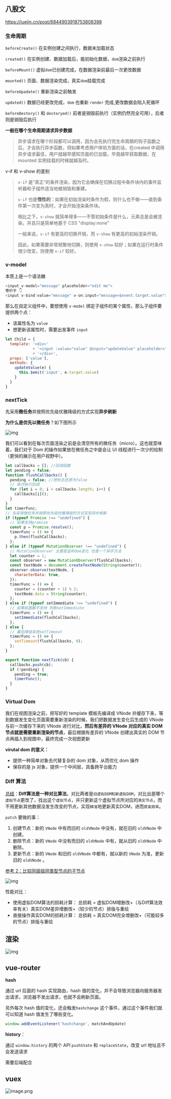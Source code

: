 ## 八股文

https://juejin.cn/post/6844903918753808398

### 生命周期

`beforeCreate()` 在实例创建之间执行，数据未加载状态

`created()` 在实例创建、数据加载后，能初始化数据，`dom`渲染之前执行

`beforeMount()` 虚拟`dom`已创建完成，在数据渲染前最后一次更改数据

`mounted()` 页面、数据渲染完成，真实`dom`挂载完成

`beforeUpadate()` 重新渲染之前触发

`updated()` 数据已经更改完成，`dom` 也重新 `render` 完成,更改数据会陷入死循环

`beforeDestory()` 和 `destoryed()` 前者是销毁前执行（实例仍然完全可用），后者则是销毁后执行



**一般在哪个生命周期请求异步数据**

> 异步请求在哪个阶段都可以调用，因为会先执行完生命周期的钩子函数之后，才会执行异步函数，但如果考虑用户体验方面的话，在created 中调用异步请求最佳，用户就越早感知页面的已加载，毕竟越早获取数据，在 mounted 实例挂载的时候就越及时。



v-if 和 v-show 的差别

> `v-if` 是“真正”的条件渲染，因为它会确保在切换过程中条件块内的事件监听器和子组件适当地被销毁和重建。
>
> `v-if` 也是**惰性的**：如果在初始渲染时条件为假，则什么也不做——直到条件第一次变为真时，才会开始渲染条件块。
>
> 相比之下，`v-show` 就简单得多——不管初始条件是什么，元素总是会被渲染，并且只是简单地基于 CSS "display:none"
>
> 一般来说，`v-if` 有更高的切换开销，而 `v-show` 有更高的初始渲染开销。
>
> 因此，如果需要非常频繁地切换，则使用 `v-show` 较好；如果在运行时条件很少改变，则使用 `v-if` 较好。



### v-model

本质上是一个语法糖

```javascript
<input v-model="message" placeholder="edit me">
等价于 👇
<input v-bind:value="message" v-on:input="message=$event.target.value">
```

那么在自定义组件中，要想使用 `v-model` 绑定子组件的某个属性，那么子组件要提供两个点：

+ 该属性名为 `value` 
+ 想更新该属性时，需要出发事件 `input` 

```javascript
let Child = {
  template: '<div>'
  			+ '<input :value="value" @input="updateValue" placeholder="edit me">'
  			+ '</div>',
  props: ['value'],
  methods: {
    updateValue(e) {
      this.$emit('input', e.target.value)
    }
  }
}
```


### nextTick

先采用**微任务**并按照优先级优雅降级的方式实现**异步刷新**

**为什么是优先以微任务**？如下图所示

![img](readme/v2-b6ab17a402679d7755e58870401bf29c_1440w.jpg)

我们可以看到在每次页面渲染之前是会清空所有的微任务（micro）。这也就意味着，我们对于 Dom 的操作如果放在微任务之中是会让 UI 线程进行一次少的绘制（更快的展示在用户视野中）。

```javascript
let callbacks = []; //回调函数
let pending = false;
function flushCallbacks() {
  pending = false; //把标志还原为false
  // 依次执行回调
  for (let i = 0; i < callbacks.length; i++) {
    callbacks[i]();
  }
}
let timerFunc; 
// 先采用微任务并按照优先级优雅降级的方式实现异步刷新
if (typeof Promise !== "undefined") {
  // 如果支持promise
  const p = Promise.resolve();
  timerFunc = () => {
    p.then(flushCallbacks);
  };
} else if (typeof MutationObserver !== "undefined") {
  // MutationObserver 主要是监听dom变化 也是一个异步方法
  let counter = 1;
  const observer = new MutationObserver(flushCallbacks);
  const textNode = document.createTextNode(String(counter));
  observer.observe(textNode, {
    characterData: true,
  });
  timerFunc = () => {
    counter = (counter + 1) % 2;
    textNode.data = String(counter);
  };
} else if (typeof setImmediate !== "undefined") {
  // 如果前面都不支持 判断setImmediate
  timerFunc = () => {
    setImmediate(flushCallbacks);
  };
} else {
  // 最后降级采用setTimeout
  timerFunc = () => {
    setTimeout(flushCallbacks, 0);
  };
}

export function nextTick(cb) {
  callbacks.push(cb);
  if (!pending) {
    pending = true;
    timerFunc();
  }
}
```




### Virtual Dom

我们在视图渲染之前，把写好的 template 模板先编译成 VNode 并缓存下来，等到数据发生变化页面需要重新渲染的时候，我们把数据发生变化后生成的 VNode 与前一次缓存下来的 VNode 进行对比，**然后有差异的 VNode 对应的真实 DOM 节点就是需要重新渲染的节点**，最后根据有差异的 VNode 创建出真实的 DOM 节点再插入到视图中，最终完成一次视图更新

**virutal dom 的意义：**

- 提供一种简单对象去代替复杂的 dom 对象，从而优化 dom 操作
- 保存的是 js 对象，提供一个中间层，具备跨平台能力



### Diff 算法

[总结](https://juejin.cn/post/6994959998283907102)：**Diff算法是一种对比算法**。对比两者是`旧虚拟DOM和新虚拟DOM`，对比出是哪个`虚拟节点`更改了，找出这个`虚拟节点`，并只更新这个虚拟节点所对应的`真实节点`，而不用更新其他数据没发生改变的节点，实现`精准`地更新真实DOM，进而`提高效率`。

`patch` 要做的事：

1. 创建节点：新的 `VNode` 中有而旧的 `oldVNode` 中没有，就在旧的 `oldVNode` 中创建。
2. 删除节点：新的 `VNode` 中没有而旧的 `oldVNode` 中有，就从旧的 `oldVNode` 中删除。
3. 更新节点：新的 `VNode` 和旧的 `oldVNode` 中都有，就以新的 `VNode` 为准，更新旧的 `oldVNode` 。


[参考 2：比较同层级同类型节点的子节点](https://www.infoq.cn/article/udlcpkh4iqb0cr5wgy7f)

![img](readme/1460000041134147.png)

性能对比：

+ 使用虚拟DOM算法的损耗计算： 总损耗 = 虚拟DOM增删改+（与Diff算法效率有关）真实DOM差异增删改+（较少的节点）排版与重绘
+ 直接操作真实DOM的损耗计算： 总损耗 = 真实DOM完全增删改+（可能较多的节点）排版与重绘


## 渲染

![img](readme/render-process.png)

## vue-router

**hash**

通过 url 后面的 hash 实现路由，hash 值的变化，并不会导致浏览器向服务器发出请求，浏览器不发出请求，也就不会刷新页面。

另外每次 hash 值的变化，还会触发`hashchange` 这个事件，通过这个事件我们就可以知道 hash 值发生了哪些变化。

```javascript
window.addEventListener('hashchange', matchAndUpdate)
```



**history**：

通过 `window.history` 的两个 API `pushState` 和 `replaceState`，改变 url 地址且不会发送请求

需要后端配合



## vuex

![image.png](readme/74845abaa4404ee7a642a2c1168bdff4tplv-k3u1fbpfcp-zoom-in-crop-mark1304000.awebp)
